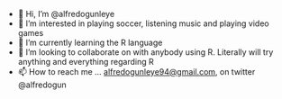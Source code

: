- 👋 Hi, I’m @alfredogunleye
- 👀 I’m interested in playing soccer, listening music and playing video games
- 🌱 I’m currently learning the R language
- 💞️ I’m looking to collaborate on with anybody using R. Literally will try anything and everything regarding R
- 📫 How to reach me ... alfredogunleye94@gmail.com, on twitter @alfredogun

<!---
alfredogunleye/alfredogunleye is a ✨ special ✨ repository because its `README.md` (this file) appears on your GitHub profile.
You can click the Preview link to take a look at your changes.
--->
